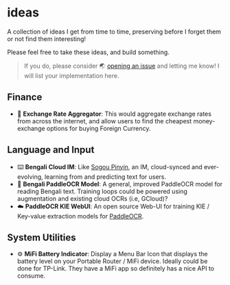 # ideas
A collection of ideas I get from time to time, preserving before I forget them or not find them interesting!

Please feel free to take these ideas, and build something.
> If you do, please consider 🌏 [opening an issue](https://github.com/aniruddha-adhikary/ideas/issues/new?labels=built+something) and letting me know! I will list your implementation here.

## Finance

- 🏦 **Exchange Rate Aggregator**: This would aggregate exchange rates from across the internet, and allow users to find the cheapest money-exchange options for buying Foreign Currency.

## Language and Input

- ⌨️ **Bengali Cloud IM**: Like [Sogou Pinyin](https://shurufa.sogou.com), an IM, cloud-synced and ever-evolving, learning from and predicting text for users.
- 🧠 **Bengali PaddleOCR Model**: A general, improved PaddleOCR model for reading Bengali text. Training loops could be powered using augmentation and existing cloud OCRs (i.e, GCloud)?
- ☁️ **PaddleOCR KIE WebUI**: An open source Web-UI for training KIE / Key-value extraction models for [PaddleOCR](https://github.com/PaddlePaddle/PaddleOCR).

## System Utilities

- ⚙️ **MiFi Battery Indicator**: Display a Menu Bar Icon that displays the battery level on your Portable Router / MiFi device. Ideally could be done for TP-Link. They have a MiFi app so definitely has a nice API to consume. 
